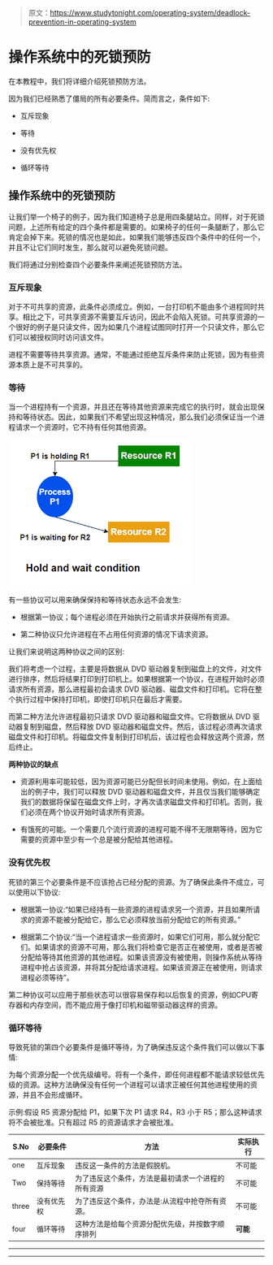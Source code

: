 > 原文：<https://www.studytonight.com/operating-system/deadlock-prevention-in-operating-system>

# 操作系统中的死锁预防

在本教程中，我们将详细介绍死锁预防方法。

因为我们已经熟悉了僵局的所有必要条件。简而言之，条件如下:

*   互斥现象

*   等待

*   没有优先权

*   循环等待

## 操作系统中的死锁预防

让我们举一个椅子的例子，因为我们知道椅子总是用四条腿站立。同样，对于死锁问题，上述所有给定的四个条件都是需要的。如果椅子的任何一条腿断了，那么它肯定会掉下来。死锁的情况也是如此，如果我们能够违反四个条件中的任何一个，并且不让它们同时发生，那么就可以避免死锁问题。

我们将通过分别检查四个必要条件来阐述死锁预防方法。

### 互斥现象

对于不可共享的资源，此条件必须成立。例如，一台打印机不能由多个进程同时共享。相比之下，可共享资源不需要互斥访问，因此不会陷入死锁。可共享资源的一个很好的例子是只读文件，因为如果几个进程试图同时打开一个只读文件，那么它们可以被授权同时访问该文件。

进程不需要等待共享资源。通常，不能通过拒绝互斥条件来防止死锁，因为有些资源本质上是不可共享的。

### 等待

当一个进程持有一个资源，并且还在等待其他资源来完成它的执行时，就会出现保持和等待状态。因此，如果我们不希望出现这种情况，那么我们必须保证当一个进程请求一个资源时，它不持有任何其他资源。

![](img/7f3902b5de67ce8deb2e6bf43f21f424.png)

有一些协议可以用来确保保持和等待状态永远不会发生:

*   根据第一协议；每个进程必须在开始执行之前请求并获得所有资源。

*   第二种协议只允许进程在不占用任何资源的情况下请求资源。

让我们来说明这两种协议之间的区别:

我们将考虑一个过程，主要是将数据从 DVD 驱动器复制到磁盘上的文件，对文件进行排序，然后将结果打印到打印机上。如果根据第一个协议，在进程开始时必须请求所有资源，那么进程最初会请求 DVD 驱动器、磁盘文件和打印机。它将在整个执行过程中保持打印机，即使打印机只在最后才需要。

而第二种方法允许进程最初只请求 DVD 驱动器和磁盘文件。它将数据从 DVD 驱动器复制到磁盘，然后释放 DVD 驱动器和磁盘文件。然后，该过程必须再次请求磁盘文件和打印机。将磁盘文件复制到打印机后，该过程也会释放这两个资源，然后终止。

**两种协议的缺点**

*   资源利用率可能较低，因为资源可能已分配但长时间未使用。例如，在上面给出的例子中，我们可以释放 DVD 驱动器和磁盘文件，并且仅当我们能够确定我们的数据将保留在磁盘文件上时，才再次请求磁盘文件和打印机。否则，我们必须在两个协议开始时请求所有资源。

*   有饿死的可能。一个需要几个流行资源的进程可能不得不无限期等待，因为它需要的资源中至少有一个总是被分配给其他进程。

### 没有优先权

死锁的第三个必要条件是不应该抢占已经分配的资源。为了确保此条件不成立，可以使用以下协议:

*   根据第一协议:“如果已经持有一些资源的进程请求另一个资源，并且如果所请求的资源不能被分配给它，那么它必须释放当前分配给它的所有资源。”

*   根据第二个协议:“当一个进程请求一些资源时，如果它们可用，那么就分配它们。如果请求的资源不可用，那么我们将检查它是否正在被使用，或者是否被分配给等待其他资源的其他进程。如果该资源没有被使用，则操作系统从等待进程中抢占该资源，并将其分配给请求进程。如果该资源正在被使用，则请求进程必须等待”。

第二种协议可以应用于那些状态可以很容易保存和以后恢复的资源，例如CPU寄存器和内存空间，而不能应用于像打印机和磁带驱动器这样的资源。

### 循环等待

导致死锁的第四个必要条件是循环等待，为了确保违反这个条件我们可以做以下事情:

为每个资源分配一个优先级编号。将有一个条件，即任何进程都不能请求较低优先级的资源。这种方法确保没有任何一个进程可以请求正被任何其他进程使用的资源，并且不会形成循环。

示例:假设 R5 资源分配给 P1，如果下次 P1 请求 R4，R3 小于 R5；那么这种请求将不会被批准。只有超过 R5 的资源请求才会被批准。

| S.No | 必要条件 | 方法 | 实际执行 |
| --- | --- | --- | --- |
| one | 互斥现象 | 违反这一条件的方法是假脱机。 | 不可能 |
| Two | 保持等待 | 为了违反这个条件，方法是最初请求一个进程的所有资源 | 不可能 |
| three | 没有优先权 | 为了违反这个条件，办法是:从流程中抢夺所有资源。 | 不可能 |
| four | 循环等待 | 这种方法是给每个资源分配优先级，并按数字顺序排列 | **可能** |



* * *

* * *